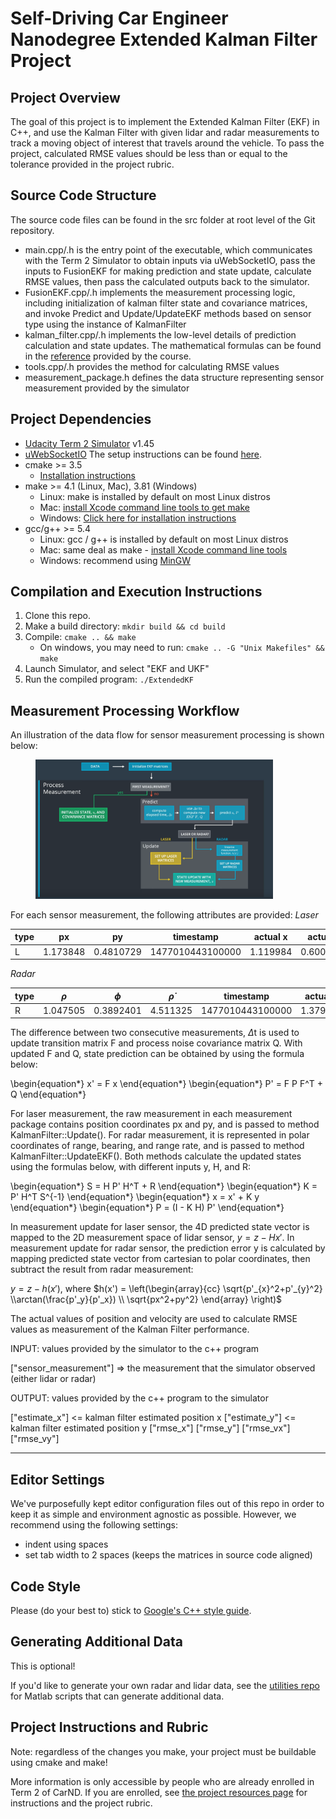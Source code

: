 # Self-Driving Car Engineer Nanodegree Extended Kalman Filter Project

## Project Overview
The goal of this project is to implement the Extended Kalman Filter (EKF) in C++, and use the Kalman Filter with given lidar and radar measurements to track a moving object of interest that travels around the vehicle. To pass the project, calculated RMSE values should be less than or equal to the tolerance provided in the project rubric.

## Source Code Structure
The source code files can be found in the src folder at root level of the Git repository. 
* main.cpp/.h is the entry point of the executable, which communicates with the Term 2 Simulator to obtain inputs via uWebSocketIO, pass the inputs to FusionEKF for making prediction and state update, calculate RMSE values, then pass the calculated outputs back to the simulator.
* FusionEKF.cpp/.h implements the measurement processing logic, including initialization of kalman filter state and covariance matrices, and invoke Predict and Update/UpdateEKF methods based on sensor type using the instance of KalmanFilter
* kalman\_filter.cpp/.h implements the low-level details of prediction calculation and state updates. The mathematical formulas can be found in the [reference](https://s3.amazonaws.com/video.udacity-data.com/topher/2018/June/5b327c11_sensor-fusion-ekf-reference/sensor-fusion-ekf-reference.pdf) provided by the course.
* tools.cpp/.h provides the method for calculating RMSE values
* measurement_package.h defines the data structure representing sensor measurement provided by the simulator


## Project Dependencies

* [Udacity Term 2 Simulator](https://github.com/udacity/self-driving-car-sim/releases) v1.45
* [uWebSocketIO](https://github.com/uWebSockets/uWebSockets) The setup instructions can be found [here](https://classroom.udacity.com/nanodegrees/nd013/parts/edf28735-efc1-4b99-8fbb-ba9c432239c8/modules/49d8fda9-69c7-4f10-aa18-dc3a2d790cbe/lessons/3feb3671-6252-4c25-adf0-e963af4d9d4a/concepts/7dedf53a-324a-4998-aaf4-e30a3f2cef1d).
* cmake >= 3.5
  * [Installation instructions](https://cmake.org/install/)
* make >= 4.1 (Linux, Mac), 3.81 (Windows)
  * Linux: make is installed by default on most Linux distros
  * Mac: [install Xcode command line tools to get make](https://developer.apple.com/xcode/features/)
  * Windows: [Click here for installation instructions](http://gnuwin32.sourceforge.net/packages/make.htm)
* gcc/g++ >= 5.4
  * Linux: gcc / g++ is installed by default on most Linux distros
  * Mac: same deal as make - [install Xcode command line tools](https://developer.apple.com/xcode/features/)
  * Windows: recommend using [MinGW](http://www.mingw.org/) 

## Compilation and Execution Instructions

1. Clone this repo.
2. Make a build directory: `mkdir build && cd build`
3. Compile: `cmake .. && make` 
   * On windows, you may need to run: `cmake .. -G "Unix Makefiles" && make`
4. Launch Simulator, and select "EKF and UKF"
5. Run the compiled program: `./ExtendedKF `

## Measurement Processing Workflow

An illustration of the data flow for sensor measurement processing is shown below:

<figure>
 <img src="./images/EKF General Flow.png" width="380" alt= "General Flow of Extended Kalman Filter" />
</figure>

For each sensor measurement, the following attributes are provided:
*Laser*

| type | px | py | timestamp | actual x | actual y | actual vx | actual vy | yaw  | yawrate |
|:---|---|---|---|---|---|---|---|---|---:|
|L	|1.173848 | 0.4810729 | 1477010443100000 | 1.119984 | 0.6002246 | 5.199429 | 0.005389957 | 	0.001036644	| 0.02072960 |

*Radar*

| type | $\rho$ | $\phi$ | $\dot{\rho}$ | timestamp | actual x | actual y | actual vx | actual vy | yaw  | yawrate |
|:---|---|---|---|---|---|---|---|---|---|---:|
|R	|1.047505 |0.3892401 | 4.511325 |1477010443100000 | 1.379955 | 0.6006288 | 5.198979 | 0.01077814 | 	0.002073124	| 0.02763437 |

The difference between two consecutive measurements, $\Delta$t is used to update transition matrix F and process noise covariance matrix Q. With updated F and Q, state prediction can be obtained by using the formula below:

\begin{equation*}
  x' = F x
\end{equation*}
\begin{equation*}
  P' = F P F^T + Q
\end{equation*}

For laser measurement, the raw measurement in each measurement package contains position coordinates px and py, and is passed to method KalmanFilter::Update(). For radar measurement, it is represented in polar coordinates of range, bearing, and range rate, and is passed to method KalmanFilter::UpdateEKF(). Both methods calculate the updated states using the formulas below, with different inputs y, H, and R:

\begin{equation*}
  S = H P' H^T + R
\end{equation*}
\begin{equation*}
  K = P' H^T S^{-1}
\end{equation*}
\begin{equation*}
  x = x' + K y
\end{equation*}
\begin{equation*}
  P = (I - K H) P'
\end{equation*}

In measurement update for laser sensor, the 4D predicted state vector is mapped to the 2D measurement space of lidar sensor, $y = z - Hx'$. In measurement update for radar sensor, the prediction error y is calculated by mapping predicted state vector from cartesian to polar coordinates, then subtract the result from radar measurement: 

$y = z - h(x')$, 
where $h(x') = \left(\begin{array}{cc} \sqrt{p'_{x}^2+p'_{y}^2} \\arctan(\frac{p'_y}{p'_x}) \\ \sqrt{px^2+py^2} \end{array} \right)$

The actual values of position and velocity are used to calculate RMSE values as measurement of the Kalman Filter performance.





INPUT: values provided by the simulator to the c++ program

["sensor_measurement"] => the measurement that the simulator observed (either lidar or radar)


OUTPUT: values provided by the c++ program to the simulator

["estimate_x"] <= kalman filter estimated position x
["estimate_y"] <= kalman filter estimated position y
["rmse_x"]
["rmse_y"]
["rmse_vx"]
["rmse_vy"]

---

## Editor Settings

We've purposefully kept editor configuration files out of this repo in order to
keep it as simple and environment agnostic as possible. However, we recommend
using the following settings:

* indent using spaces
* set tab width to 2 spaces (keeps the matrices in source code aligned)

## Code Style

Please (do your best to) stick to [Google's C++ style guide](https://google.github.io/styleguide/cppguide.html).

## Generating Additional Data

This is optional!

If you'd like to generate your own radar and lidar data, see the
[utilities repo](https://github.com/udacity/CarND-Mercedes-SF-Utilities) for
Matlab scripts that can generate additional data.

## Project Instructions and Rubric

Note: regardless of the changes you make, your project must be buildable using
cmake and make!

More information is only accessible by people who are already enrolled in Term 2
of CarND. If you are enrolled, see [the project resources page](https://classroom.udacity.com/nanodegrees/nd013/parts/40f38239-66b6-46ec-ae68-03afd8a601c8/modules/0949fca6-b379-42af-a919-ee50aa304e6a/lessons/f758c44c-5e40-4e01-93b5-1a82aa4e044f/concepts/382ebfd6-1d55-4487-84a5-b6a5a4ba1e47)
for instructions and the project rubric.




